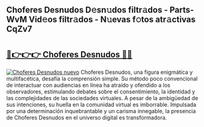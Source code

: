 ## Choferes Desnudos D𝚎sn𝚞dos filtr𝚊dos - Parts-WvM Vid𝚎os filtr𝚊dos - N𝚞evas f𝚘tos atr𝚊ctivas CqZv7

# <h2><a href="http://mb0fxq.tromn.icu/?c=Choferes+Desnudos">🔗👉👉👉 Choferes Desnudos 🔗🔗</a></h2>

[![Choferes Desnudos nuevo](https://i.imgur.com/pEAQMta.gif)](http://mb0fxq.tromn.icu/?c=Choferes+Desnudos)
Choferes Desnudos, una figura enigmática y multifacética, desafía la comprensión simple. Su método poco convencional de interactuar con audiencias en línea ha atraído y ofendido a los observadores, estimulando debates sobre el consentimiento, la identidad y las complejidades de las sociedades virtuales. A pesar de la ambigüedad de sus intenciones, su huella en la comunidad virtual es imborrable. Impulsada por una determinación inquebrantable y un carisma innegable, la presencia de Choferes Desnudos en el universo digital es transformadora.
